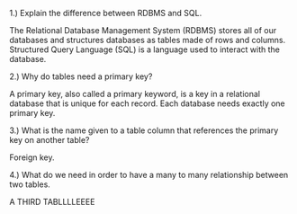 1.) Explain the difference between RDBMS and SQL. 

The Relational Database Management System (RDBMS) stores all of our databases and structures databases as tables made of rows and columns. Structured Query Language (SQL) is a language used to interact with the database.

2.) Why do tables need a primary key? 

A primary key, also called a primary keyword, is a key in a relational database that is unique for each record. Each database needs exactly one primary key.

3.) What is the name given to a table column that references the primary key on another table? 

Foreign key.

4.) What do we need in order to have a many to many relationship between two tables. 

A THIRD TABLLLLEEEE